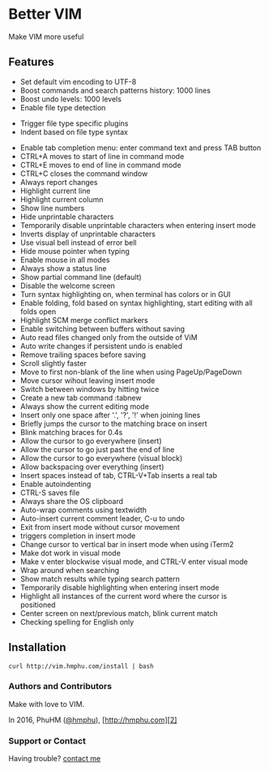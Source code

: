 # Better VIM

Make VIM more useful

## Features

* Set default vim encoding to UTF-8
* Boost commands and search patterns history: 1000 lines
* Boost undo levels: 1000 levels
* Enable file type detection
- Trigger file type specific plugins
- Indent based on file type syntax
* Enable tab completion menu: enter command text and press TAB button
* CTRL+A moves to start of line in command mode
* CTRL+E moves to end of line in command mode
* CTRL+C closes the command window
* Always report changes
* Highlight current line
* Highlight current column
* Show line numbers
* Hide unprintable characters
* Temporarily disable unprintable characters when entering insert mode
* Inverts display of unprintable characters
* Use visual bell instead of error bell
* Hide mouse pointer when typing
* Enable mouse in all modes
* Always show a status line
* Show partial command line (default)
* Disable the welcome screen
* Turn syntax highlighting on, when terminal has colors or in GUI
* Enable folding, fold based on syntax highlighting, start editing with all folds open
* Highlight SCM merge conflict markers
* Enable switching between buffers without saving
* Auto read files changed only from the outside of ViM
* Auto write changes if persistent undo is enabled
* Remove trailing spaces before saving
* Scroll slightly faster
* Move to first non-blank of the line when using PageUp/PageDown
* Move cursor wihout leaving insert mode
* Switch between windows by hitting <Tab> twice
* Create a new tab command :tabnew<CR>
* Always show the current editing mode
* Insert only one space after '.', '?', '!' when joining lines
* Briefly jumps the cursor to the matching brace on insert
* Blink matching braces for 0.4s
* Allow the cursor to go everywhere (insert)
* Allow the cursor to go just past the end of line
* Allow the cursor to go everywhere (visual block)
* Allow backspacing over everything (insert)
* Insert spaces instead of tab, CTRL-V+Tab inserts a real tab
* Enable autoindenting
* CTRL-S saves file
* Always share the OS clipboard
* Auto-wrap comments using textwidth
* Auto-insert current comment leader,  C-u to undo
* Exit from insert mode without cursor movement
* <C-Space> triggers completion in insert mode
* Change cursor to vertical bar in insert mode when using iTerm2
* Make dot work in visual mode
* Make v enter blockwise visual mode, and CTRL-V enter visual mode
* Wrap around when searching
* Show match results while typing search pattern
* Temporarily disable highlighting when entering insert mode
* Highlight all instances of the current word where the cursor is positioned
* Center screen on next/previous match, blink current match
* Checking spelling for English only

## Installation
```
curl http://vim.hmphu.com/install | bash
```

###  Authors and Contributors

Make with love to VIM.

In 2016, PhuHM ([@hmphu][1]), [http://hmphu.com][2]

###  Support or Contact

Having trouble? [contact me][3]

[1]: https://github.com/hmphu
[2]: http://www.hnphu.com
[3]: mailto:me@hmphu.com
